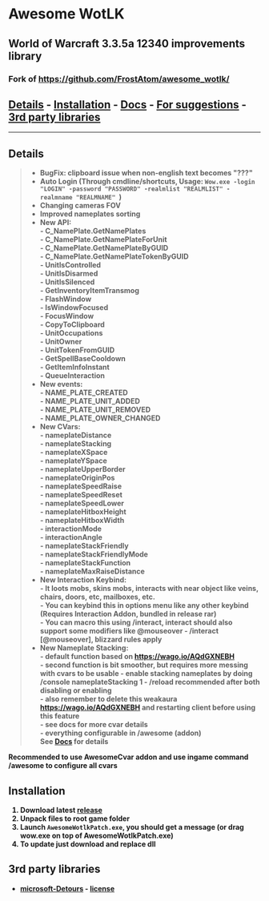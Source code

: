 # Awesome WotLK
## World of Warcraft 3.3.5a 12340 improvements library
### Fork of https://github.com/FrostAtom/awesome_wotlk/

## <b> [Details](#details) - [Installation](#installation) - [Docs](https://github.com/someweirdhuman/awesome_wotlk/blob/main/docs/api_reference.md) - [For suggestions](#for-suggestions) - [3rd party libraries](#3rd-party-libraries)

___
## Details
> - BugFix: clipboard issue when non-english text becomes "???"
> - Auto Login (Through cmdline/shortcuts, Usage: `Wow.exe -login "LOGIN" -password "PASSWORD" -realmlist "REALMLIST" -realmname "REALMNAME" `)
> - Changing cameras FOV
> - Improved nameplates sorting
> - New API:<br>
    - C_NamePlate.GetNamePlates<br>
    - C_NamePlate.GetNamePlateForUnit<br>
    - C_NamePlate.GetNamePlateByGUID<br>
    - C_NamePlate.GetNamePlateTokenByGUID<br>
    - UnitIsControlled<br>
    - UnitIsDisarmed<br>
    - UnitIsSilenced<br>
    - GetInventoryItemTransmog<br>
    - FlashWindow<br>
    - IsWindowFocused<br>
    - FocusWindow<br>
    - CopyToClipboard<br>
    - UnitOccupations<br>
    - UnitOwner<br>
    - UnitTokenFromGUID<br>
    - GetSpellBaseCooldown<br>
    - GetItemInfoInstant<br>
    - QueueInteraction
> - New events:<br>
    - NAME_PLATE_CREATED<br>
    - NAME_PLATE_UNIT_ADDED<br>
    - NAME_PLATE_UNIT_REMOVED<br>
    - NAME_PLATE_OWNER_CHANGED
> - New CVars:<br>
    - nameplateDistance<br>
    - nameplateStacking<br>
    - nameplateXSpace<br>
    - nameplateYSpace<br>
    - nameplateUpperBorder<br>
    - nameplateOriginPos<br>
    - nameplateSpeedRaise<br>
    - nameplateSpeedReset<br>
    - nameplateSpeedLower<br>
    - nameplateHitboxHeight<br>
    - nameplateHitboxWidth<br>
    - interactionMode<br>
    - interactionAngle<br>
    - nameplateStackFriendly<br>
    - nameplateStackFriendlyMode<br>
    - nameplateStackFunction<br>
    - nameplateMaxRaiseDistance
> - New Interaction Keybind:<br>
    - It loots mobs, skins mobs, interacts with near object like veins, chairs, doors, etc, mailboxes, etc.<br>
    - You can keybind this in options menu like any other keybind (Requires Interaction Addon, bundled in release rar)<br>
    - You can macro this using /interact, interact should also support some modifiers like @mouseover - /interact [@mouseover], blizzard rules apply
> - New Nameplate Stacking:<br>
    - default function based on https://wago.io/AQdGXNEBH <br>
    - second function is bit smoother, but requires more messing with cvars to be usable
    - enable stacking nameplates by doing /console nameplateStacking 1 - /reload recommended after both disabling or enabling <br>
    - also remember to delete this weakaura https://wago.io/AQdGXNEBH and restarting client before using this feature <br>
    - see docs for more cvar details <br>
    - everything configurable in /awesome (addon) <br>
See [Docs](https://github.com/someweirdhuman/awesome_wotlk/blob/main/docs/api_reference.md) for details

**Recommended to use AwesomeCvar addon and use ingame command /awesome to configure all cvars**

## Installation
1) Download latest [release](https://github.com/someweirdhuman/awesome_wotlk/releases)
2) Unpack files to root game folder
3) Launch `AwesomeWotlkPatch.exe`, you should get a message (or drag wow.exe on top of AwesomeWotlkPatch.exe)
4) To update just download and replace dll

## 3rd party libraries
- [microsoft-Detours](https://github.com/microsoft/Detours) - [license](https://github.com/microsoft/Detours/blob/6782fe6e6ab11ae34ae66182aa5a73b5fdbcd839/LICENSE.md)
